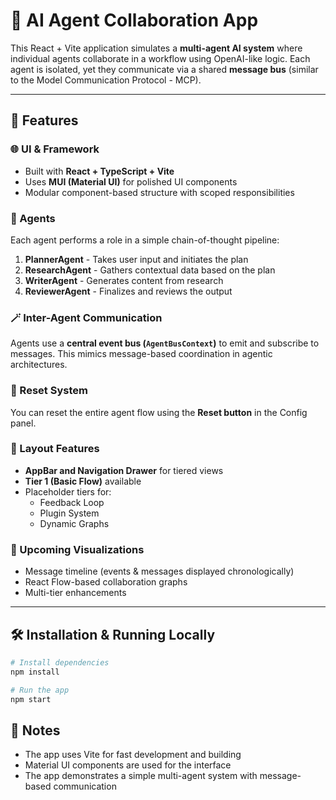 # 🤖 AI Agent Collaboration App

This React + Vite application simulates a **multi-agent AI system** where individual agents collaborate in a workflow using OpenAI-like logic. Each agent is isolated, yet they communicate via a shared **message bus** (similar to the Model Communication Protocol - MCP).

---

## 🚀 Features

### 🌐 UI & Framework
- Built with **React + TypeScript + Vite**
- Uses **MUI (Material UI)** for polished UI components
- Modular component-based structure with scoped responsibilities

### 🧠 Agents
Each agent performs a role in a simple chain-of-thought pipeline:
1. **PlannerAgent** - Takes user input and initiates the plan
2. **ResearchAgent** - Gathers contextual data based on the plan
3. **WriterAgent** - Generates content from research
4. **ReviewerAgent** - Finalizes and reviews the output

### 🪄 Inter-Agent Communication
Agents use a **central event bus (`AgentBusContext`)** to emit and subscribe to messages. This mimics message-based coordination in agentic architectures.

### 🔄 Reset System
You can reset the entire agent flow using the **Reset button** in the Config panel.

### 🧭 Layout Features
- **AppBar and Navigation Drawer** for tiered views
- **Tier 1 (Basic Flow)** available
- Placeholder tiers for:
  - Feedback Loop
  - Plugin System
  - Dynamic Graphs

### 🔧 Upcoming Visualizations
- Message timeline (events & messages displayed chronologically)
- React Flow-based collaboration graphs
- Multi-tier enhancements

---

## 🛠️ Installation & Running Locally

```bash
# Install dependencies
npm install

# Run the app
npm start
```

## 📝 Notes
- The app uses Vite for fast development and building
- Material UI components are used for the interface
- The app demonstrates a simple multi-agent system with message-based communication 